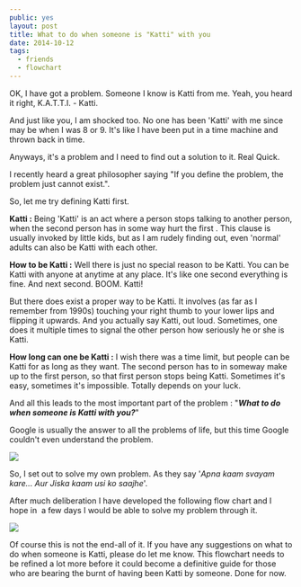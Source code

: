 ```yaml
---
public: yes
layout: post
title: What to do when someone is "Katti" with you
date: 2014-10-12
tags:
  - friends
  - flowchart
---
```


OK, I have got a problem. Someone I know is Katti from me. Yeah, you heard it right, K.A.T.T.I. - Katti.

And just like you, I am shocked too. No one has been 'Katti' with me since may be when I was 8 or 9. It's like I have been put in a time machine and thrown back in time.

Anyways, it's a problem and I need to find out a solution to it. Real Quick.

I recently heard a great philosopher saying "If you define the problem, the problem just cannot exist.".

So, let me try defining Katti first.

**Katti :** Being 'Katti' is an act where a person stops talking to another person, when the second person has in some way hurt the first . This clause is usually invoked by little kids, but as I am rudely finding out, even 'normal' adults can also be Katti with each other.

**How to be Katti :** Well there is just no special reason to be Katti. You can be Katti with anyone at anytime at any place. It's like one second everything is fine. And next second. BOOM. Katti!

But there does exist a proper way to be Katti. It involves (as far as I remember from 1990s) touching your right thumb to your lower lips and flipping it upwards. And you actually say Katti, out loud. Sometimes, one does it multiple times to signal the other person how seriously he or she is Katti.

**How long can one be Katti :** I wish there was a time limit, but people can be Katti for as long as they want. The second person has to in someway make up to the first person, so that first person stops being Katti. Sometimes it's easy, sometimes it's impossible. Totally depends on your luck.



And all this leads to the most important part of the problem : "**_What to do when someone is Katti with you?_**"

Google is usually the answer to all the problems of life, but this time Google couldn't even understand the problem.

[![](http://1.bp.blogspot.com/-xyYq32_3N4k/VDmaPdIF39I/AAAAAAAAJow/psv8RPBaNXI/s1600/Screenshot_2014-10-11-13-10-48.png)](http://1.bp.blogspot.com/-xyYq32_3N4k/VDmaPdIF39I/AAAAAAAAJow/psv8RPBaNXI/s1600/Screenshot_2014-10-11-13-10-48.png)



So, I set out to solve my own problem. As they say '_Apna kaam svayam kare... Aur_ _Jiska kaam usi ko saajhe_'.

After much deliberation I have developed the following flow chart and I hope in  a few days I would be able to solve my problem through it.



[![](http://1.bp.blogspot.com/-GM2HWJ8p_vE/VDmc4BEC8aI/AAAAAAAAJo8/G-4e8TD4gTE/s1600/Katti%2B-%2BNew%2BPage%2B(2).png)](http://1.bp.blogspot.com/-GM2HWJ8p_vE/VDmc4BEC8aI/AAAAAAAAJo8/G-4e8TD4gTE/s1600/Katti%2B-%2BNew%2BPage%2B(2).png)





Of course this is not the end-all of it. If you have any suggestions on what to do when someone is Katti, please do let me know. This flowchart needs to be refined a lot more before it could become a definitive guide for those who are bearing the burnt of having been Katti by someone. Done for now.
